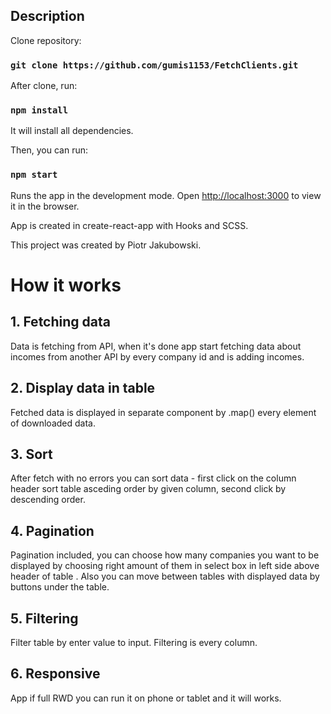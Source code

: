 ## Description

Clone repository:

### `git clone https://github.com/gumis1153/FetchClients.git`

After clone, run:

### `npm install`

It will install all dependencies.

Then, you can run:

### `npm start`

Runs the app in the development mode.
Open [http://localhost:3000](http://localhost:3000) to view it in the browser.

App is created in create-react-app with Hooks and SCSS.

This project was created by Piotr Jakubowski.

# How it works

## 1. Fetching data

Data is fetching from API, when it's done app start fetching data about incomes from another API by every company id and is adding incomes.

## 2. Display data in table

Fetched data is displayed in separate component by .map() every element of downloaded data.

## 3. Sort

After fetch with no errors you can sort data - first click on the column header sort table asceding order by given column, second click by descending order.

## 4. Pagination

Pagination included, you can choose how many companies you want to be displayed by choosing right amount of them in select box in left side above header of table . Also you can move between tables with displayed data by buttons under the table.

## 5. Filtering

Filter table by enter value to input. Filtering is every column.

## 6. Responsive

App if full RWD you can run it on phone or tablet and it will works.
